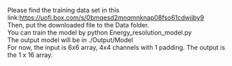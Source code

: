 Please find the training data set in this link:https://uofi.box.com/s/0bmqesd2mnqmnknap08fso61cdwjjby9  
Then, put the downloaded file to the Data folder.  
You can train the model by python Energy_resolution_model.py  
The output model will be in ./Output/Model  
For now, the input is 6x6 array, 4x4 channels with 1 padding. The output is the 1 x 16 array.
